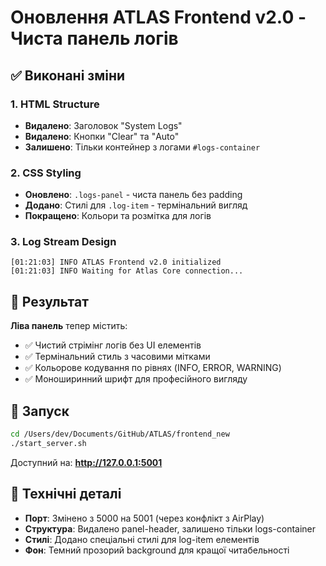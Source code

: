 # Оновлення ATLAS Frontend v2.0 - Чиста панель логів

## ✅ Виконані зміни

### 1. HTML Structure
- **Видалено**: Заголовок "System Logs" 
- **Видалено**: Кнопки "Clear" та "Auto"
- **Залишено**: Тільки контейнер з логами `#logs-container`

### 2. CSS Styling
- **Оновлено**: `.logs-panel` - чиста панель без padding
- **Додано**: Стилі для `.log-item` - термінальний вигляд
- **Покращено**: Кольори та розмітка для логів

### 3. Log Stream Design
```
[01:21:03] INFO ATLAS Frontend v2.0 initialized
[01:21:03] INFO Waiting for Atlas Core connection...
```

## 🎨 Результат

**Ліва панель** тепер містить:
- ✅ Чистий стрімінг логів без UI елементів
- ✅ Термінальний стиль з часовими мітками
- ✅ Кольорове кодування по рівнях (INFO, ERROR, WARNING)
- ✅ Моноширинний шрифт для професійного вигляду

## 🚀 Запуск

```bash
cd /Users/dev/Documents/GitHub/ATLAS/frontend_new
./start_server.sh
```

Доступний на: **http://127.0.0.1:5001**

## 📝 Технічні деталі

- **Порт**: Змінено з 5000 на 5001 (через конфлікт з AirPlay)
- **Структура**: Видалено panel-header, залишено тільки logs-container
- **Стилі**: Додано спеціальні стилі для log-item елементів
- **Фон**: Темний прозорий background для кращої читабельності
